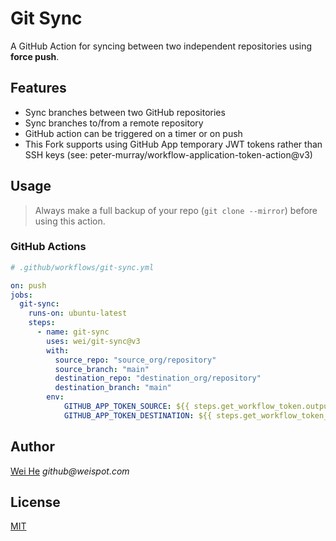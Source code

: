 # Git Sync

A GitHub Action for syncing between two independent repositories using **force push**.

## Features

- Sync branches between two GitHub repositories
- Sync branches to/from a remote repository
- GitHub action can be triggered on a timer or on push
- This Fork supports using GitHub App temporary JWT tokens rather than SSH keys (see: peter-murray/workflow-application-token-action@v3)

## Usage

> Always make a full backup of your repo (`git clone --mirror`) before using this action.

### GitHub Actions

```yml
# .github/workflows/git-sync.yml

on: push
jobs:
  git-sync:
    runs-on: ubuntu-latest
    steps:
      - name: git-sync
        uses: wei/git-sync@v3
        with:
          source_repo: "source_org/repository"
          source_branch: "main"
          destination_repo: "destination_org/repository"
          destination_branch: "main"
        env:
            GITHUB_APP_TOKEN_SOURCE: ${{ steps.get_workflow_token.outputs.token }}
            GITHUB_APP_TOKEN_DESTINATION: ${{ steps.get_workflow_token_prod.outputs.token }}
```

## Author

[Wei He](https://github.com/wei) _github@weispot.com_

## License

[MIT](https://wei.mit-license.org)
